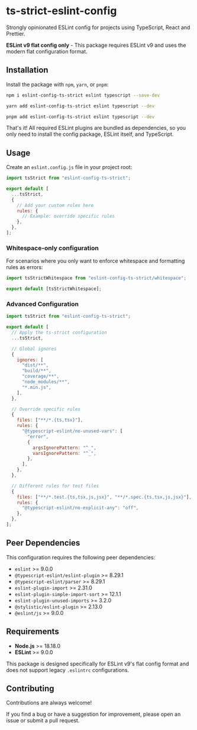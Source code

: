 # ts-strict-eslint-config

Strongly opinionated ESLint config for projects using TypeScript, React and Prettier.

**ESLint v9 flat config only** - This package requires ESLint v9 and uses the modern flat configuration format.

## Installation

Install the package with `npm`, `yarn`, or `pnpm`:

```bash
npm i eslint-config-ts-strict eslint typescript --save-dev
```

```bash
yarn add eslint-config-ts-strict eslint typescript --dev
```

```bash
pnpm add eslint-config-ts-strict eslint typescript --dev
```

That's it! All required ESLint plugins are bundled as dependencies, so you only need to install the config package, ESLint itself, and TypeScript.

## Usage

Create an `eslint.config.js` file in your project root:

```javascript
import tsStrict from "eslint-config-ts-strict";

export default [
  ...tsStrict,
  {
    // Add your custom rules here
    rules: {
      // Example: override specific rules
    },
  },
];
```

### Whitespace-only configuration

For scenarios where you only want to enforce whitespace and formatting rules as errors:

```javascript
import tsStrictWhitespace from "eslint-config-ts-strict/whitespace";

export default [tsStrictWhitespace];
```

### Advanced Configuration

```javascript
import tsStrict from "eslint-config-ts-strict";

export default [
  // Apply the ts-strict configuration
  ...tsStrict,

  // Global ignores
  {
    ignores: [
      "dist/**",
      "build/**",
      "coverage/**",
      "node_modules/**",
      "*.min.js",
    ],
  },

  // Override specific rules
  {
    files: ["**/*.{ts,tsx}"],
    rules: {
      "@typescript-eslint/no-unused-vars": [
        "error",
        {
          argsIgnorePattern: "^_",
          varsIgnorePattern: "^_",
        },
      ],
    },
  },

  // Different rules for test files
  {
    files: ["**/*.test.{ts,tsx,js,jsx}", "**/*.spec.{ts,tsx,js,jsx}"],
    rules: {
      "@typescript-eslint/no-explicit-any": "off",
    },
  },
];
```

## Peer Dependencies

This configuration requires the following peer dependencies:

- `eslint` >= 9.0.0
- `@typescript-eslint/eslint-plugin` >= 8.29.1
- `@typescript-eslint/parser` >= 8.29.1
- `eslint-plugin-import` >= 2.31.0
- `eslint-plugin-simple-import-sort` >= 12.1.1
- `eslint-plugin-unused-imports` >= 3.2.0
- `@stylistic/eslint-plugin` >= 2.13.0
- `@eslint/js` >= 9.0.0

## Requirements

- **Node.js** >= 18.18.0
- **ESLint** >= 9.0.0

This package is designed specifically for ESLint v9's flat config format and does not support legacy `.eslintrc` configurations.

## Contributing

Contributions are always welcome!

If you find a bug or have a suggestion for improvement, please open an issue or submit a pull request.
